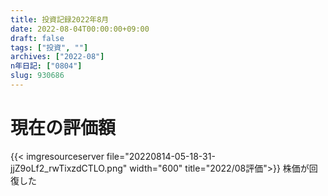 ```yaml
---
title: 投資記録2022年8月
date: 2022-08-04T00:00:00+09:00
draft: false
tags: ["投資", ""]
archives: ["2022-08"]
n年日記: ["0804"]
slug: 930686
---
```

# 現在の評価額
{{< imgresourceserver file="20220814-05-18-31-jjZ9oLf2_rwTixzdCTLO.png" width="600" title="2022/08評価">}}
株価が回復した